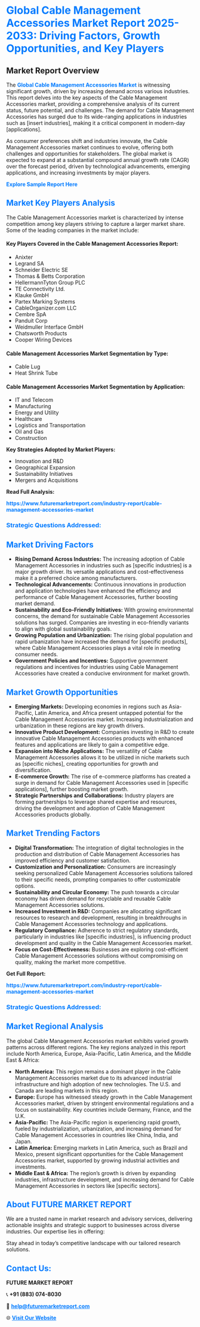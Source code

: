 <h1 style="color: #007BFF;">Global Cable Management Accessories Market Report 2025-2033: Driving Factors, Growth Opportunities, and Key Players</h1>

<section id="overview">
<h2>Market Report Overview</h2>
<p>The <a href="https://www.futuremarketreport.com/industry-report/cable-management-accessories-market" style="color: #007BFF; text-decoration: none;"><strong>Global Cable Management Accessories Market</strong></a> is witnessing significant growth, driven by increasing demand across various industries. This report delves into the key aspects of the Cable Management Accessories market, providing a comprehensive analysis of its current status, future potential, and challenges. The demand for Cable Management Accessories has surged due to its wide-ranging applications in industries such as [insert industries], making it a critical component in modern-day [applications].</p>
<p>As consumer preferences shift and industries innovate, the Cable Management Accessories market continues to evolve, offering both challenges and opportunities for stakeholders. The global market is expected to expand at a substantial compound annual growth rate (CAGR) over the forecast period, driven by technological advancements, emerging applications, and increasing investments by major players.</p>
</section>

<section id="overview">
<p><a href="https://www.futuremarketreport.com/request-sample/reportId=58138" style="color: #007BFF; text-decoration: none;"><strong>Explore Sample Report Here</strong></a></p>
</section>

<section id="key-players">
<h2 style="color: #007BFF;">Market Key Players Analysis</h2>
<p>The Cable Management Accessories market is characterized by intense competition among key players striving to capture a larger market share. Some of the leading companies in the market include:</p>
<h4>Key Players Covered in the Cable Management Accessories Report:</h4>
<ul><li>Anixter</li><li>Legrand SA</li><li>Schneider Electric SE</li><li>Thomas &amp; Betts Corporation</li><li>HellermannTyton Group PLC</li><li>TE Connectivity Ltd.</li><li>Klauke GmbH</li><li>Partex Marking Systems</li><li>CableOrganizer.com LLC</li><li>Cembre SpA</li><li>Panduit Corp</li><li>Weidmuller Interface GmbH</li><li>Chatsworth Products</li><li>Cooper Wiring Devices</li></ul>
<h4>Cable Management Accessories Market Segmentation by Type:</h4>
<ul><li>Cable Lug</li><li>Heat Shrink Tube</li></ul>

<h4>Cable Management Accessories Market Segmentation by Application:</h4>
<ul><li>IT and Telecom</li><li>Manufacturing</li><li>Energy and Utility</li><li>Healthcare</li><li>Logistics and Transportation</li><li>Oil and Gas</li><li>Construction</li></ul>
<p><strong>Key Strategies Adopted by Market Players:</strong></p>
<ul>
<li>Innovation and R&D</li>
<li>Geographical Expansion</li>
<li>Sustainability Initiatives</li>
<li>Mergers and Acquisitions</li>
</ul>
</section>

<section>
<p><strong>Read Full Analysis: </strong></p><a href="https://www.futuremarketreport.com/industry-report/cable-management-accessories-market" style="color: #007BFF; text-decoration: none;"><strong>https://www.futuremarketreport.com/industry-report/cable-management-accessories-market</strong></a>
<h3 style="color: #007BFF;">Strategic Questions Addressed:</h3>
</section>

<section id="driving-factors">
<h2 style="color: #007BFF;">Market Driving Factors</h2>
<ul>
<li><strong>Rising Demand Across Industries:</strong> The increasing adoption of Cable Management Accessories in industries such as [specific industries] is a major growth driver. Its versatile applications and cost-effectiveness make it a preferred choice among manufacturers.</li>
<li><strong>Technological Advancements:</strong> Continuous innovations in production and application technologies have enhanced the efficiency and performance of Cable Management Accessories, further boosting market demand.</li>
<li><strong>Sustainability and Eco-Friendly Initiatives:</strong> With growing environmental concerns, the demand for sustainable Cable Management Accessories solutions has surged. Companies are investing in eco-friendly variants to align with global sustainability goals.</li>
<li><strong>Growing Population and Urbanization:</strong> The rising global population and rapid urbanization have increased the demand for [specific products], where Cable Management Accessories plays a vital role in meeting consumer needs.</li>
<li><strong>Government Policies and Incentives:</strong> Supportive government regulations and incentives for industries using Cable Management Accessories have created a conducive environment for market growth.</li>
</ul>
</section>

<section id="growth-opportunities">
<h2 style="color: #007BFF;">Market Growth Opportunities</h2>
<ul>
<li><strong>Emerging Markets:</strong> Developing economies in regions such as Asia-Pacific, Latin America, and Africa present untapped potential for the Cable Management Accessories market. Increasing industrialization and urbanization in these regions are key growth drivers.</li>
<li><strong>Innovative Product Development:</strong> Companies investing in R&D to create innovative Cable Management Accessories products with enhanced features and applications are likely to gain a competitive edge.</li>
<li><strong>Expansion into Niche Applications:</strong> The versatility of Cable Management Accessories allows it to be utilized in niche markets such as [specific niches], creating opportunities for growth and diversification.</li>
<li><strong>E-commerce Growth:</strong> The rise of e-commerce platforms has created a surge in demand for Cable Management Accessories used in [specific applications], further boosting market growth.</li>
<li><strong>Strategic Partnerships and Collaborations:</strong> Industry players are forming partnerships to leverage shared expertise and resources, driving the development and adoption of Cable Management Accessories products globally.</li>
</ul>
</section>

<section id="trending-factors">
<h2 style="color: #007BFF;">Market Trending Factors</h2>
<ul>
<li><strong>Digital Transformation:</strong> The integration of digital technologies in the production and distribution of Cable Management Accessories has improved efficiency and customer satisfaction.</li>
<li><strong>Customization and Personalization:</strong> Consumers are increasingly seeking personalized Cable Management Accessories solutions tailored to their specific needs, prompting companies to offer customizable options.</li>
<li><strong>Sustainability and Circular Economy:</strong> The push towards a circular economy has driven demand for recyclable and reusable Cable Management Accessories solutions.</li>
<li><strong>Increased Investment in R&D:</strong> Companies are allocating significant resources to research and development, resulting in breakthroughs in Cable Management Accessories technology and applications.</li>
<li><strong>Regulatory Compliance:</strong> Adherence to strict regulatory standards, particularly in industries like [specific industries], is influencing product development and quality in the Cable Management Accessories market.</li>
<li><strong>Focus on Cost-Effectiveness:</strong> Businesses are exploring cost-efficient Cable Management Accessories solutions without compromising on quality, making the market more competitive.</li>
</ul>
</section>

<section>
<p><strong>Get Full Report: </strong></p><a href="https://www.futuremarketreport.com/industry-report/cable-management-accessories-market" style="color: #007BFF; text-decoration: none;"><strong>https://www.futuremarketreport.com/industry-report/cable-management-accessories-market</strong></a>
<h3 style="color: #007BFF;">Strategic Questions Addressed:</h3>
</section>


<section id="regional-analysis">
<h2 style="color: #007BFF;">Market Regional Analysis</h2>
<p>The global Cable Management Accessories market exhibits varied growth patterns across different regions. The key regions analyzed in this report include North America, Europe, Asia-Pacific, Latin America, and the Middle East & Africa:</p>
<ul>
<li><strong>North America:</strong> This region remains a dominant player in the Cable Management Accessories market due to its advanced industrial infrastructure and high adoption of new technologies. The U.S. and Canada are leading markets in this region.</li>
<li><strong>Europe:</strong> Europe has witnessed steady growth in the Cable Management Accessories market, driven by stringent environmental regulations and a focus on sustainability. Key countries include Germany, France, and the U.K.</li>
<li><strong>Asia-Pacific:</strong> The Asia-Pacific region is experiencing rapid growth, fueled by industrialization, urbanization, and increasing demand for Cable Management Accessories in countries like China, India, and Japan.</li>
<li><strong>Latin America:</strong> Emerging markets in Latin America, such as Brazil and Mexico, present significant opportunities for the Cable Management Accessories market, supported by growing industrial activities and investments.</li>
<li><strong>Middle East & Africa:</strong> The region’s growth is driven by expanding industries, infrastructure development, and increasing demand for Cable Management Accessories in sectors like [specific sectors].</li>
</ul>
</section>

<footer>
<h2 style="color: #007BFF;">About FUTURE MARKET REPORT</h2>
<p>We are a trusted name in market research and advisory services, delivering actionable insights and strategic support to businesses across diverse industries. Our expertise lies in offering:</p>

<p>Stay ahead in today’s competitive landscape with our tailored research solutions.</p>

<h2 style="color: #007BFF;">Contact Us:</h2>
<p><strong>FUTURE MARKET REPORT</strong></p>
<p>📞 <strong>+91 (883) 074-8030</strong></p>
<p>📧 <strong><a href="mailto:help@futuremarketreport.com" style="color: #007BFF;">help@futuremarketreport.com</a></strong></p>
<p>🌐 <strong><a href="https://www.futuremarketreport.com/" style="color: #007BFF;">Visit Our Website</a></strong></p>
</footer>